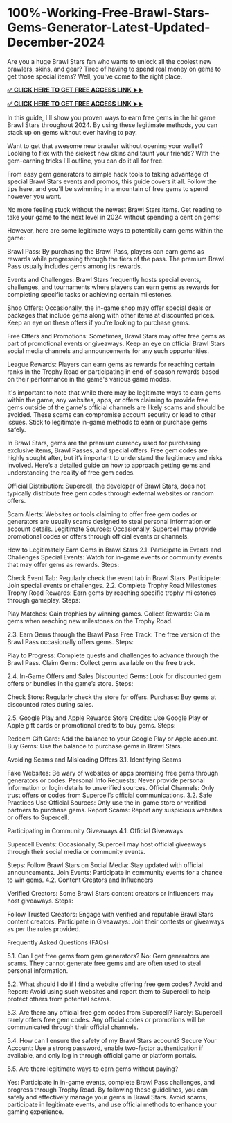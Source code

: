 # 100%-Working-Free-Brawl-Stars-Gems-Generator-Latest-Updated-December-2024

Are you a huge Brawl Stars fan who wants to unlock all the coolest new brawlers, skins, and gear? Tired of having to spend real money on gems to get those special items? Well, you've come to the right place.

**[✅ CLICK HERE TO GET FREE ACCESS LINK ➤➤](https://millenniumit.xyz/brawl)**

**[✅ CLICK HERE TO GET FREE ACCESS LINK ➤➤](https://millenniumit.xyz/brawl)**

In this guide, I'll show you proven ways to earn free gems in the hit game Brawl Stars throughout 2024. By using these legitimate methods, you can stack up on gems without ever having to pay.

Want to get that awesome new brawler without opening your wallet? Looking to flex with the sickest new skins and taunt your friends? With the gem-earning tricks I'll outline, you can do it all for free.

From easy gem generators to simple hack tools to taking advantage of special Brawl Stars events and promos, this guide covers it all. Follow the tips here, and you'll be swimming in a mountain of free gems to spend however you want.

No more feeling stuck without the newest Brawl Stars items. Get reading to take your game to the next level in 2024 without spending a cent on gems!

However, here are some legitimate ways to potentially earn gems within the game:

Brawl Pass: By purchasing the Brawl Pass, players can earn gems as rewards while progressing through the tiers of the pass. The premium Brawl Pass usually includes gems among its rewards.

Events and Challenges: Brawl Stars frequently hosts special events, challenges, and tournaments where players can earn gems as rewards for completing specific tasks or achieving certain milestones.

Shop Offers: Occasionally, the in-game shop may offer special deals or packages that include gems along with other items at discounted prices. Keep an eye on these offers if you're looking to purchase gems.

Free Offers and Promotions: Sometimes, Brawl Stars may offer free gems as part of promotional events or giveaways. Keep an eye on official Brawl Stars social media channels and announcements for any such opportunities.

League Rewards: Players can earn gems as rewards for reaching certain ranks in the Trophy Road or participating in end-of-season rewards based on their performance in the game's various game modes.

It's important to note that while there may be legitimate ways to earn gems within the game, any websites, apps, or offers claiming to provide free gems outside of the game's official channels are likely scams and should be avoided. These scams can compromise account security or lead to other issues. Stick to legitimate in-game methods to earn or purchase gems safely.

In Brawl Stars, gems are the premium currency used for purchasing exclusive items, Brawl Passes, and special offers. Free gem codes are highly sought after, but it’s important to understand the legitimacy and risks involved. Here’s a detailed guide on how to approach getting gems and understanding the reality of free gem codes.

Official Distribution: Supercell, the developer of Brawl Stars, does not typically distribute free gem codes through external websites or random offers.

Scam Alerts: Websites or tools claiming to offer free gem codes or generators are usually scams designed to steal personal information or account details.
Legitimate Sources: Occasionally, Supercell may provide promotional codes or offers through official events or channels.

How to Legitimately Earn Gems in Brawl Stars
2.1. Participate in Events and Challenges
Special Events: Watch for in-game events or community events that may offer gems as rewards.
Steps:

Check Event Tab: Regularly check the event tab in Brawl Stars.
Participate: Join special events or challenges.
2.2. Complete Trophy Road Milestones
Trophy Road Rewards: Earn gems by reaching specific trophy milestones through gameplay.
Steps:

Play Matches: Gain trophies by winning games.
Collect Rewards: Claim gems when reaching new milestones on the Trophy Road.

2.3. Earn Gems through the Brawl Pass
Free Track: The free version of the Brawl Pass occasionally offers gems.
Steps:

Play to Progress: Complete quests and challenges to advance through the Brawl Pass.
Claim Gems: Collect gems available on the free track.

2.4. In-Game Offers and Sales
Discounted Gems: Look for discounted gem offers or bundles in the game’s store.
Steps:

Check Store: Regularly check the store for offers.
Purchase: Buy gems at discounted rates during sales.

2.5. Google Play and Apple Rewards
Store Credits: Use Google Play or Apple gift cards or promotional credits to buy gems.
Steps:

Redeem Gift Card: Add the balance to your Google Play or Apple account.
Buy Gems: Use the balance to purchase gems in Brawl Stars.

Avoiding Scams and Misleading Offers
3.1. Identifying Scams

Fake Websites: Be wary of websites or apps promising free gems through generators or codes.
Personal Info Requests: Never provide personal information or login details to unverified sources.
Official Channels: Only trust offers or codes from Supercell’s official communications.
3.2. Safe Practices
Use Official Sources: Only use the in-game store or verified partners to purchase gems.
Report Scams: Report any suspicious websites or offers to Supercell.

Participating in Community Giveaways
4.1. Official Giveaways

Supercell Events: Occasionally, Supercell may host official giveaways through their social media or community events.

Steps:
Follow Brawl Stars on Social Media: Stay updated with official announcements.
Join Events: Participate in community events for a chance to win gems.
4.2. Content Creators and Influencers

Verified Creators: Some Brawl Stars content creators or influencers may host giveaways.
Steps:

Follow Trusted Creators: Engage with verified and reputable Brawl Stars content creators.
Participate in Giveaways: Join their contests or giveaways as per the rules provided.

Frequently Asked Questions (FAQs)

5.1. Can I get free gems from gem generators?
No: Gem generators are scams. They cannot generate free gems and are often used to steal personal information.

5.2. What should I do if I find a website offering free gem codes?
Avoid and Report: Avoid using such websites and report them to Supercell to help protect others from potential scams.

5.3. Are there any official free gem codes from Supercell?
Rarely: Supercell rarely offers free gem codes. Any official codes or promotions will be communicated through their official channels.

5.4. How can I ensure the safety of my Brawl Stars account?
Secure Your Account: Use a strong password, enable two-factor authentication if available, and only log in through official game or platform portals.

5.5. Are there legitimate ways to earn gems without paying?

Yes: Participate in in-game events, complete Brawl Pass challenges, and progress through Trophy Road.
By following these guidelines, you can safely and effectively manage your gems in Brawl Stars. Avoid scams, participate in legitimate events, and use official methods to enhance your gaming experience.​​​
